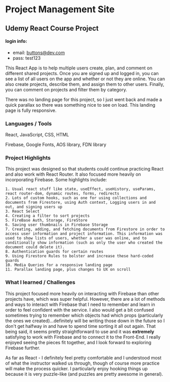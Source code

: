 # Project Management Site
## Udemy React Course Project

#### login info: 
* email: buttons@dev.com
* pass: test123

This React App is to help multiple users create, plan, and comment on different shared projects. Once you are signed up and logged in, you can see a list of all users on the app and whether or not they are online. You can also create projects, describe them, and assign them to other users. Finally, you can comment on projects and filter them by category.

There was no landing page for this project, so I just went back and made a quick parallax so there was something nice to see on load. This landing page is fully responsive.


### Languages / Tools

React, JavaScript, CSS, HTML

Firebase, Google Fonts, AOS library, FDN library

### Project Highlights

This project was designed so that students could continue practicing React and also work with React Router. It also focused more heavily on incorporating Firebase. Some highlights include:

    1. Usual react stuff like state, useEffect, useHistory, useParams, react router-dom, dynamic routes, forms, redirects
    2. Lots of custom hooks, such as one for using collections and documents from Firestore, using Auth context, Logging users in and out, and signing users up
    3. React Select
    4. Creating a filter to sort projects
    5. FireBase Auth, Storage, FireStore
    6. Saving user thumbnails in Firebase Storage
    7. Creating, adding, and fetching documents from Firestore in order to access user information and project information. This information was used to show lists of users, whether a user was online, and to conditionally show information (such as only the user who created the document could delete it).
    8. Authentication guards for certain routes
    9. Using Firestore Rules to bolster and increase these hard-coded guards
    10. Media Queries for a responsive landing page
    11. Parallax landing page, plus changes to UX on scroll
    

### What I learned / Challenges

This project focused more heavily on interacting with Firebase than other projects have, which was super helpful. However, there are a lot of methods and ways to interact with Firebase that I need to remember and learn in order to feel confident with the service.  I also would get a bit confused sometimes trying to remember which objects had which props (particularly the ones we created)...definitely will be writing those down in the future so I don't get halfway in and have to spend time sorting it all out again. That being said, it seems pretty straightforward to use and it was **extremely** satisfying to work with Firebase and to connect it to the Front-End. I really enjoyed seeing the pieces fit together, and I look forward to exploring Firebase further.

As far as React - I definitely feel pretty comfortable and I understood most of what the instructor walked us through, though of course more practice will make the process quicker. I particularly enjoy hooking things up because it is very puzzle-like (and puzzles are pretty awesome in general).
